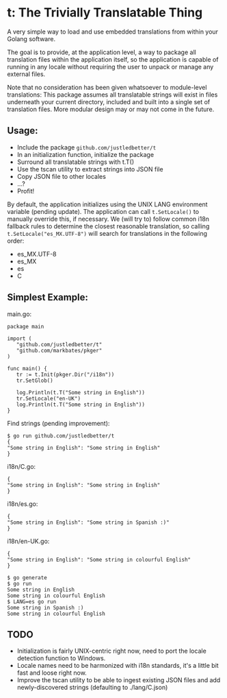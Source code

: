 t: The Trivially Translatable Thing
===================================

A very simple way to load and use embedded translations from within your Golang software.

The goal is to provide, at the application level, a way to package all translation files
within the application itself, so the application is capable of running in any locale
without requiring the user to unpack or manage any external files.

Note that no consideration has been given whatsoever to module-level translations: This
package assumes all translatable strings will exist in files underneath your current directory,
included and built into a single set of translation files. More modular design may or may
not come in the future.

## Usage:
* Include the package `github.com/justledbetter/t`
* In an initialization function, initialize the package
* Surround all translatable strings with t.T()
* Use the tscan utility to extract strings into JSON file
* Copy JSON file to other locales
* ...?
* Profit!

By default, the application initializes using the UNIX LANG environment variable (pending update).
The application can call `t.SetLocale()` to manually override this, if necessary. We (will try to)
follow common i18n fallback rules to determine the closest reasonable translation, so calling
`t.SetLocale("es_MX.UTF-8")` will search for translations in the following order:

* es_MX.UTF-8
* es_MX
* es
* C

## Simplest Example:

main.go:
```
package main

import (
   "github.com/justledbetter/t"
   "github.com/markbates/pkger"
)

func main() {
   tr := t.Init(pkger.Dir("/i18n"))
   tr.SetGlob()

   log.Println(t.T("Some string in English"))
   tr.SetLocale("en-UK")
   log.Println(t.T("Some string in English"))
}
```

Find strings (pending improvement):
```
$ go run github.com/justledbetter/t
{
"Some string in English": "Some string in English"
}
```

i18n/C.go:
```
{
"Some string in English": "Some string in English"
}
```

i18n/es.go:
```
{
"Some string in English": "Some string in Spanish :)"
}
```

i18n/en-UK.go:
```
{
"Some string in English": "Some string in colourful English"
}
```

```
$ go generate
$ go run
Some string in English
Some string in colourful English
$ LANG=es go run
Some string in Spanish :)
Some string in colourful English
```

## TODO
* Initialization is fairly UNIX-centric right now, need to port the locale detection function to Windows.
* Locale names need to be harmonized with i18n standards, it's a little bit fast and loose right now.
* Improve the tscan utility to be able to ingest existing JSON files and add newly-discovered strings (defaulting to ./lang/C.json)
